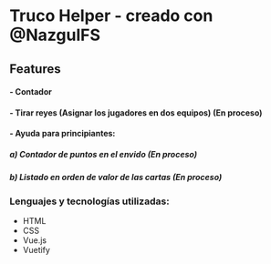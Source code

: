 # Truco Helper - creado con @NazgulFS

## Features

#### - Contador
#### - Tirar reyes (Asignar los jugadores en dos equipos) (En proceso)
#### - Ayuda para principiantes:
##### a) Contador de puntos en el envido (En proceso)
##### b) Listado en orden de valor de las cartas (En proceso)

### Lenguajes y tecnologías utilizadas:
- HTML
- CSS
- Vue.js
- Vuetify
